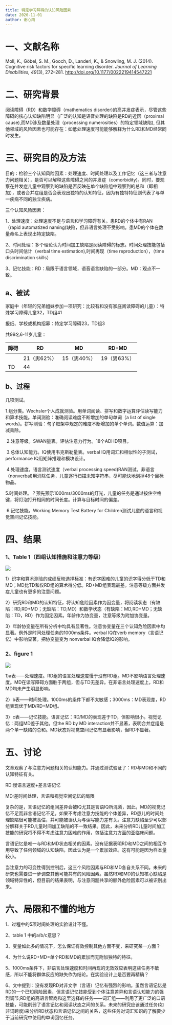 ```yaml
---
title: 特定学习障碍的认知风险因素
date: 2020-11-01
author: 谢心雨
---
```


# 一、文献名称

Moll, K., Göbel, S. M., Gooch, D., Landerl, K., & Snowling, M. J. (2014). Cognitive risk factors for specific learning disorder. *Journal of Learning Disabilities, 49*(3), 272–281. http://doi.org/10.1177/0022219414547221 

# 二、研究背景

阅读障碍（RD）和数学障碍（mathematics disorder)的高并发症表示，尽管这些障碍的核心认知缺陷明显（广泛的认知是语音处理的缺陷是RD的近因（proximal cause),而MD涉及数量处理（processing numerosities）的特定领域缺陷), 但其他领域的风险因素也可能存在：如低处理速度可能能够解释为什么RD和MD经常同时发生。

# 三、研究目的及方法

目的：检验三个认知风险因素：处理速度、时间处理以及工作记忆（这三者与注意力问题相关），是否可以解释这些障碍之间的并发症（comorbidity)。同时，要观察在并发症儿童中观察到的缺陷是否反映在单个缺陷组中观察到的总和（即相加），或者合并症组是否会表现出独特的认知特征，因为有独特特征则代表了与单一疾病不同的独立疾病。

三个认知风险因素：

1、处理速度：处理速度不足与语言和学习障碍有关。患RD的个体中有RAN（rapid automatized naming)缺陷，但非语言处理不受影响。患MD的个体在数量命名上表现出特定缺陷。

2、时间处理：多个理论认为时间加工缺陷是阅读障碍的标志。时间处理技能包括口头时间估计（verbal time estimation),时间再现（time reproduction），（time discrimination skills）

3、记忆技能：RD：局限于语言领域，语音语言缺陷的一部分。MD：观点不一致。

## a、被试

家庭中（年轻的兄弟姐妹参加一项研究：比较有和没有家庭阅读障碍的儿童）：特殊学习障碍儿童32，TD组41

报纸、学校或机构招募：特定学习障碍23，TD组3

共99名6-11岁儿童：

| 障碍 | RD          | MD          | RD+MD       |
| ---- | ----------- | ----------- | ----------- |
|      | 21（男62%） | 15（男40%） | 19（男63%） |
| TD   | 44          |             |             |

## b、过程

几项测试。

​	1.组分类。Wechsler个人成就测验。用单词阅读、拼写和数字运算评估读写能力和算术技能。单词测验：准确阅读难度不断增加的单句单词（a list of single words)。拼写测验：句子框架中规定的难度不断增加的单个单词。数值运算：加减乘除。

​	2.注意等级。SWAN量表。评估注意力行为。18个ADHD项目。

​	3.总体认知能力。IQ使用韦克斯勒量表。verbal IQ用词汇和相似性的子测试，performance IQ用矩阵推理和模块设计。

​	4.处理速度。语言测试速度（verbal processing speed)RAN测试。非语言（nonverbal)用消除任务，儿童逐行扫描未知字符串，尽可能快地划掉48个目标物品。

​	5.时间处理。？预先预示1000ms/3000ms的灯光，儿童的任务是通过按住空格键，将灯泡打开相同的时间长度。计算与目标时间的偏差。

​	6.记忆技能。Working Memory Test Battery for Children测试儿童的语言和视觉空间记忆技能。

# 四、结果

### 1、Table 1（四组认知措施和注意力等级）

![](D:\雨雨兄\北语开学\英文论文导师\读书报告\2020-11-01-XXY1-Tab-1.png)

​	1）识字和算术测验的成绩反映选择标准：有识字困难的儿童的识字得分低于TD和MD；MD比TD和仅RD组的算术得分低。RD+MD组表现最差。注意等级方面并发症儿童也有更多的注意问题。

​	2）研究RD和MD的认知特征，将认知危险因素作为因变量，将阅读状态（有缺陷：RD,RD+MD；无缺陷：TD,MD）和数学状态（有缺陷：MD,RD+MD；无缺陷：TD，RD）作为固定因素。年龄作为协变量，注意等级为附加协变量。

​	3）年龄协变量在所有分析中均具有显著性。注意协变量在三个认知危险因素中均显著。例外是时间处理任务的1000ms条件。verbal IQ在verb memory（言语记忆）中影响显著。把协变量变为 nonverbal IQ会降低IQ的影响。

### 2、figure 1

![](D:\雨雨兄\北语开学\英文论文导师\读书报告\2020-11-01-XXY1-Fig-1.png)

​	1)a表——处理速度。RD组的语言处理速度慢于没有RD组。MD不影响语言处理速度。MD在读写障碍方面胜于两组，但与TD无差异。在非语言处理速度上，RD和MD均未产生明显影响。

​	2）b表——时间处理。1000ms的条件下都不太敏感；3000ms：MD表现差，RD组表现优于MD/RD+MD组。

​	3）c表——记忆技能。语言记忆：RD/MD的表现差于TD，但影响很小。视觉记忆：两组MD差于其他。但the RD by MD interaction并不显著，表明合并症组是两个单一缺陷的总和。MD状态对视觉空间记忆有显著影响，但RD不显著。

# 五、讨论

文章观察了与注意力问题相关的认知能力。并通过测试验证了：RD与MD和不同的认知特征有关。

RD:慢语言速度+差言语记忆

MD:差时间处理，言语和视觉空间记忆的局限

复杂的是，言语记忆的组间差异会被IQ尤其是言语IQ所混淆，因此，MD的视觉记忆不足而非言语记忆不足。如果不考虑注意力技能的个体差异，RD患儿的时间处理缺陷很可能被高估，并可能被误认为与读写能力差有关。注意力缺陷至少可以部分解释关于RD儿童时间加工缺陷的不一致结果。因此，未来分析RD儿童时间加工技能的研究将不得不考虑注意力困难的作用，包括注意力方面的亚临床问题。

言语记忆是唯一与RD和MD状态相关的因素。没有证据表明RD和MD之间的相互作用导致了任何领域的认知缺陷，因此认为是一个累加效应。这有可能是因为样本量较小。

当注意力的可变性得到控制后，这三个风险因素与RD和MD各自关系不同。未来的研究也需要进一步调查其他可能共有的风险因素。虽然RD和MD的认知核心缺陷是领域特异性的，但目前的结果表明，与注意问题共享的额外危险因素可以被识别出来。

# 六、局限和不懂的地方

1、过程中的5项时间处理的实验设计不懂。

2、table 1 中的a/b/c意思？

3、变量如此多的情况下，怎么保证有效控制其他方面不变，来研究某一方面？

4、为什么说RD+MD=单个RD和MD的累加而无附加独特的特征。

5、1000ms条件下，非语言处理速度和时间再现的无效效应表明这些任务不敏感，所以不能将群体反应的缺失作为结论。在实验设计上是否要再精确？

6、文中提到：没有发现RD对非文字（言语）记忆有强烈的影响。虽然言语记忆是RD的一个已知风险因素，但言语记忆技能受到个体注意差异和言语认知能力的强烈调节;RD组的高语言智商和这里选择的任务——词汇组——利用了更广泛的口语技能，可能削弱了语言记忆和阅读状态之间的关系。未来的研究应该通过任务(如非词跨度)来分析RD状态和言语记忆之间的关系，这些任务对词汇知识的了解要少于当前研究中使用的单词回忆任务。